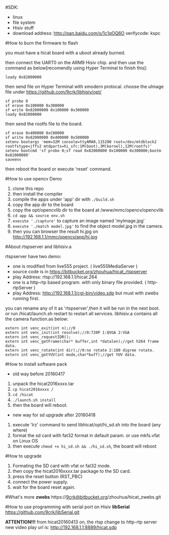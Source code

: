 #SDK:
* linux
* file system 
* Hisiv stuff
* download address: http://pan.baidu.com/s/1c1qOQ6O  verifycode: kspc
 
#How to burn the firmware to flash

you must have a hicat board with a uboot already burned.

then connect the UART0 on the ARM9 Hisiv chip. and then use the command as below[recomendly using Hyper Terminal to finish this]:
```
loady 0x82000000
```
then send file on Hyper Terminal with xmodern protocal. choose the uImage file under https://github.com/9crk/libhisiv/opt/
```
sf probe 0
sf erase 0x100000 0x300000
sf write 0x82000000 0x100000 0x300000    
loady 0x82000000
```
then send the rootfs file to the board.
```
sf erase 0x400000 0xC00000
sf write 0x82000000 0x400000 0x500000
setenv bootargs 'mem=32M console=ttyAMA0,115200 root=/dev/mtdblock2 rootfstype=jffs2 mtdparts=hi_sfc:1M(boot),3M(kernel),12M(rootfs)'
setenv bootcmd 'sf probe 0;sf read 0x82000000 0x100000 0x300000;bootm 0x82000000'
saveenv
```
then reboot the board or execute 'reset' command.

#How to use opencv Demo
1. clone this repo
2. then install the compiler
3. compile the apps under 'app' dir with ```./build.sh```
4. copy the app dir to the board
5. copy the opt/opencvlib dir to the board at /www/mmc/opencv/opencvlib
6. ```cd app && source env.sh```
7. ```execute './capture'``` to capture an image named 'myImage.jpg'
8. ```execute './match model.jpg'``` to find the object model.jpg in the camera.
9. then you can browser the result hi.jpg on http://192.168.1.1/mmc/opencv/app/hi.jpg

#About rtspserver and libhisiv.a

rtspserver have two demo:
* one is modified from live555 project. ( live555MediaServer )
 * source code is in https://bitbucket.org/zhouhua/hicat_rtspserver
 * play Address: rtsp://192.168.1.1/hicat.264
* one is a http-rtp based program. with only binary file provided. ( http-rtpServer )
 * play Address: http://192.168.1.1/cgi-bin/video.sdp but must with zwebs running first.

you can rename any of it as 'rtspserver',then it will be run in the next boot. or run /hicat/launch.sh restart to restart all services.
libhisiv.a contains all the camera function.as below:
```
extern int venc_exit(int n);//0 
extern int venc_init(int resolve);//0:720P 1:QVGA 2:VGA
extern int venc_requestIDR();
extern int venc_getFrame(char* buffer,int *datalen);//get h264 frame data.
extern int venc_rotate(int dir);//0:no rotate 2:180 digree rotate.
extern int venc_getYUV(int mode,char*buff);//get YUV data.
```

#How to install software pack
* old way before 20160417
 1. unpack the hicat2016xxxx.tar
 2. ```cp hicat2016xxxx /```
 3. ```cd /hicat```
 4. ```./launch.sh install```
 5. then the board will reboot.
* new way for sd upgrade after 20160418
 1. execute 'lrz' command to send libhicat/opt/hi_sd.sh into the board (any where)
 2. format the sd card with fat32 format in default param. or use mkfs.vfat on Linux OS
 3. then execute ```chmod +x hi_sd.sh && ./hi_sd.sh```, the board will reboot

#How to upgrade
1. Formating the SD card with vfat or fat32 mode.
2. then copy the hicat2016xxxx.tar package to the SD card.
3. press the reset button (RST_PBC)
4. connect the power supply.
5. wait for the board reset again.
	
#What's more
 **zwebs** https://9crk@bitbucket.org/zhouhua/hicat_zwebs.git

#How to use programming with serial port on Hisiv
 **libSerial** https://github.com/9crk/libSerial.git
	

**ATTENTION!!!** from hicat20160413 on, the rtsp change to http-rtp server
new video play url is: http://192.168.1.1:8889/hicat.sdp


